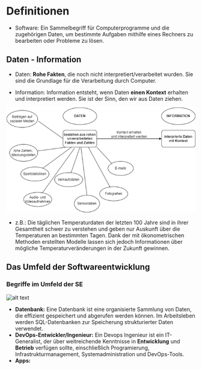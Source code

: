 # Definitionen

- Software: Ein Sammelbegriff für Computerprogramme und die zugehörigen Daten, um bestimmte Aufgaben mithilfe eines Rechners zu bearbeiten oder Probleme zu lösen.

## Daten - Information

- Daten: **Rohe Fakten**, die noch nicht interpretiert/verarbeitet wurden. Sie sind die Grundlage für die Verarbeitung durch Computer.

- Information: Information entsteht, wenn Daten **einen Kontext** erhalten und interpretiert werden. Sie ist der Sinn, den wir aus Daten ziehen.

![alt text](daten-information.png)

- z.B.: Die täglichen Temperaturdaten der letzten 100 Jahre sind in ihrer Gesamtheit schwer zu verstehen und geben nur Auskunft über die Temperaturen an bestimmten Tagen. Dank der mit ökonometrischen Methoden erstellten Modelle lassen sich jedoch Informationen über mögliche Temperaturveränderungen in der Zukunft gewinnen.

## Das Umfeld der Softwareentwicklung

### Begriffe im Umfeld der SE

![alt text](image.png)

- **Datenbank:** Eine Datenbank ist eine organisierte Sammlung von Daten, die effizient gespeichert und abgerufen werden können. Im Arbeitsleben werden SQL-Datenbanken zur Speicherung strukturierter Daten verwendet.
- **DevOps-Entwickler/Ingenieur:** Ein Devops Ingenieur ist ein IT-Generalist, der über weitreichende Kenntnisse in **Entwicklung** und **Betrieb** verfügen sollte, einschließlich Programierung, Infrastrukturmanagement, Systemadministration und DevOps-Tools.
- **Apps:**

